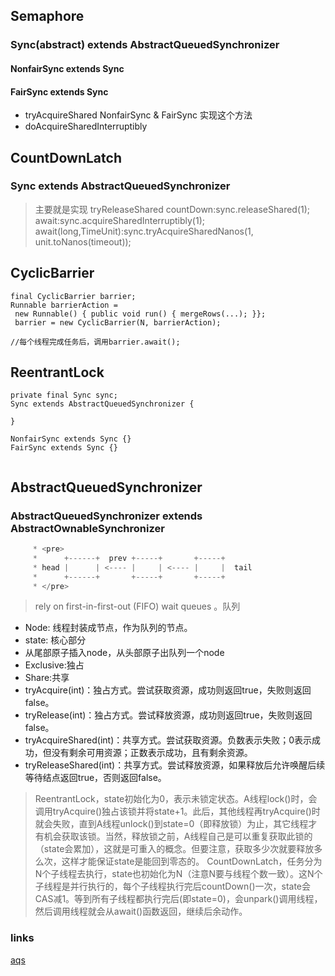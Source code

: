 ## Semaphore

### Sync(abstract) extends AbstractQueuedSynchronizer

#### NonfairSync extends Sync
#### FairSync extends Sync

* tryAcquireShared  NonfairSync & FairSync 实现这个方法
* doAcquireSharedInterruptibly

## CountDownLatch

### Sync extends AbstractQueuedSynchronizer
> 主要就是实现 tryReleaseShared 
> countDown:sync.releaseShared(1);
> await:sync.acquireSharedInterruptibly(1);
> await(long,TimeUnit):sync.tryAcquireSharedNanos(1, unit.toNanos(timeout));

## CyclicBarrier
```
final CyclicBarrier barrier;
Runnable barrierAction =
 new Runnable() { public void run() { mergeRows(...); }};
 barrier = new CyclicBarrier(N, barrierAction);

//每个线程完成任务后，调用barrier.await();
``` 

## ReentrantLock
```
private final Sync sync;
Sync extends AbstractQueuedSynchronizer {

}

NonfairSync extends Sync {}
FairSync extends Sync {}


```

## AbstractQueuedSynchronizer
### AbstractQueuedSynchronizer extends AbstractOwnableSynchronizer
```java
     * <pre>
     *      +------+  prev +-----+       +-----+
     * head |      | <---- |     | <---- |     |  tail
     *      +------+       +-----+       +-----+
     * </pre>
```
> rely on
 first-in-first-out (FIFO) wait queues 。队列
* Node: 线程封装成节点，作为队列的节点。
* state: 核心部分
* 从尾部原子插入node，从头部原子出队列一个node
* Exclusive:独占
* Share:共享
* tryAcquire(int)：独占方式。尝试获取资源，成功则返回true，失败则返回false。
* tryRelease(int)：独占方式。尝试释放资源，成功则返回true，失败则返回false。
* tryAcquireShared(int)：共享方式。尝试获取资源。负数表示失败；0表示成功，但没有剩余可用资源；正数表示成功，且有剩余资源。
* tryReleaseShared(int)：共享方式。尝试释放资源，如果释放后允许唤醒后续等待结点返回true，否则返回false。
> ReentrantLock，state初始化为0，表示未锁定状态。A线程lock()时，会调用tryAcquire()独占该锁并将state+1。此后，其他线程再tryAcquire()时就会失败，直到A线程unlock()到state=0（即释放锁）为止，其它线程才有机会获取该锁。当然，释放锁之前，A线程自己是可以重复获取此锁的（state会累加），这就是可重入的概念。但要注意，获取多少次就要释放多么次，这样才能保证state是能回到零态的。
> CountDownLatch，任务分为N个子线程去执行，state也初始化为N（注意N要与线程个数一致）。这N个子线程是并行执行的，每个子线程执行完后countDown()一次，state会CAS减1。等到所有子线程都执行完后(即state=0)，会unpark()调用线程，然后调用线程就会从await()函数返回，继续后余动作。



### links
[aqs](https://www.cnblogs.com/waterystone/p/4920797.html)
